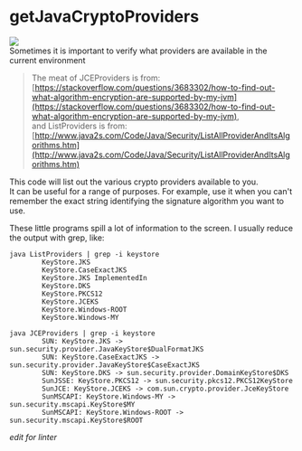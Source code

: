 # getJavaCryptoProviders  
[![](https://tokei.rs/b1/github.com/mccright/getJavaCryptoProviders/?category=code)](https://github.com/mccright/getJavaCryptoProviders)  
Sometimes it is important to verify what providers are available in the current environment  

>The meat of JCEProviders is from:  
>[https://stackoverflow.com/questions/3683302/how-to-find-out-what-algorithm-encryption-are-supported-by-my-jvm](https://stackoverflow.com/questions/3683302/how-to-find-out-what-algorithm-encryption-are-supported-by-my-jvm),  
>and ListProviders is from:  
>[http://www.java2s.com/Code/Java/Security/ListAllProviderAndItsAlgorithms.htm](http://www.java2s.com/Code/Java/Security/ListAllProviderAndItsAlgorithms.htm)  

This code will list out the various crypto providers available to you.  
It can be useful for a range of purposes.  For example, use it when you can't remember the exact string identifying the signature algorithm you want to use.  

These little programs spill a lot of information to the screen.  I usually reduce the output with grep, like:  

```
java ListProviders | grep -i keystore  
        KeyStore.JKS  
        KeyStore.CaseExactJKS  
        KeyStore.JKS ImplementedIn  
        KeyStore.DKS  
        KeyStore.PKCS12  
        KeyStore.JCEKS  
        KeyStore.Windows-ROOT  
        KeyStore.Windows-MY  
``` 

```
java JCEProviders | grep -i keystore  
        SUN: KeyStore.JKS -> sun.security.provider.JavaKeyStore$DualFormatJKS  
        SUN: KeyStore.CaseExactJKS -> sun.security.provider.JavaKeyStore$CaseExactJKS  
        SUN: KeyStore.DKS -> sun.security.provider.DomainKeyStore$DKS  
        SunJSSE: KeyStore.PKCS12 -> sun.security.pkcs12.PKCS12KeyStore  
        SunJCE: KeyStore.JCEKS -> com.sun.crypto.provider.JceKeyStore  
        SunMSCAPI: KeyStore.Windows-MY -> sun.security.mscapi.KeyStore$MY  
        SunMSCAPI: KeyStore.Windows-ROOT -> sun.security.mscapi.KeyStore$ROOT  
```

*edit for linter*
